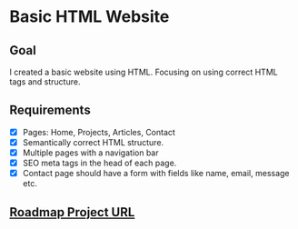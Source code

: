 # Basic HTML Website
## Goal
I created a basic website using HTML. Focusing on using correct HTML tags and structure.
## Requirements
- [x] Pages: Home, Projects, Articles, Contact
- [x] Semantically correct HTML structure.
- [x] Multiple pages with a navigation bar
- [x] SEO meta tags in the head of each page.
- [x] Contact page should have a form with fields like name, email, message etc.
## <a href="https://roadmap.sh/projects/basic-html-website">Roadmap Project URL</a>
